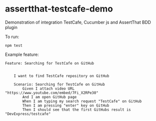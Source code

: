 # assertthat-testcafe-demo
Demonstration of integration TestCafe, Cucumber js and AssertThat BDD plugin

To run: 

```npm test```

Example feature:

```
Feature: Searching for TestCafe on GitHub


    I want to find TestCafe repository on GitHub

    Scenario: Searching for TestCafe on GitHub
        Given I attach video URL "https://www.youtube.com/embed/7Fi_X2RPe30"
        And I am open GitHub page
        When I am typing my search request "TestCafe" on GitHub
        Then I am pressing "enter" key on GitHub
        Then I should see that the first GitHubs result is "DevExpress/testcafe"
```